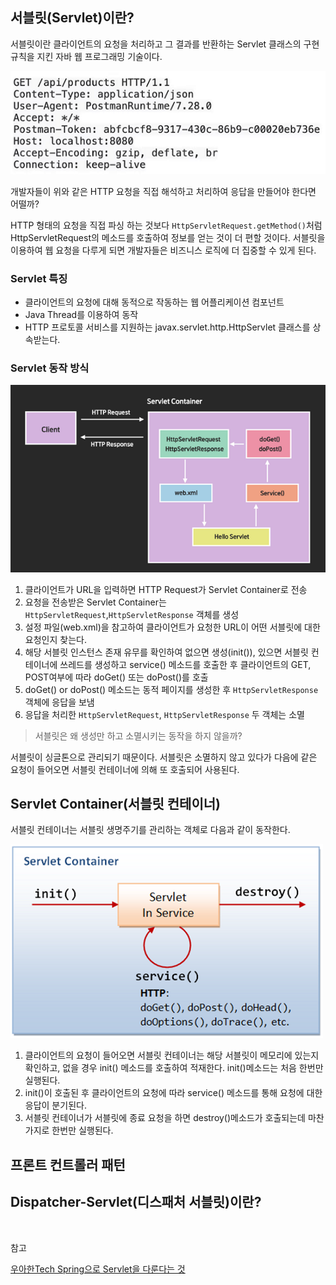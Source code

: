 ## 서블릿(Servlet)이란?

서블릿이란 클라이언트의 요청을 처리하고 그 결과를 반환하는 Servlet 클래스의 구현 규칙을 지킨 자바 웹 프로그래밍 기술이다.

![img](https://github.com/dilmah0203/TIL/blob/main/Image/HTTP%20Request2.png)

개발자들이 위와 같은 HTTP 요청을 직접 해석하고 처리하여 응답을 만들어야 한다면 어떨까? 

HTTP 형태의 요청을 직접 파싱 하는 것보다 `HttpServletRequest.getMethod()`처럼 HttpServletRequest의 메소드를 호출하여 정보를 얻는 것이 더 편할 것이다. 서블릿을 이용하여 웹 요청을 다루게 되면 개발자들은 비즈니스 로직에 더 집중할 수 있게 된다. 

### Servlet 특징

- 클라이언트의 요청에 대해 동적으로 작동하는 웹 어플리케이션 컴포넌트
- Java Thread를 이용하여 동작
- HTTP 프로토콜 서비스를 지원하는 javax.servlet.http.HttpServlet 클래스를 상속받는다.

### Servlet 동작 방식

![img2](https://github.com/dilmah0203/TIL/blob/main/Image/Servlet0.png)

1. 클라이언트가 URL을 입력하면 HTTP Request가 Servlet Container로 전송
2. 요청을 전송받은 Servlet Container는 `HttpServletRequest`,`HttpServletResponse` 객체를 생성
3. 설정 파일(web.xml)을 참고하여 클라이언트가 요청한 URL이 어떤 서블릿에 대한 요청인지 찾는다.
4. 해당 서블릿 인스턴스 존재 유무를 확인하여 없으면 생성(init()), 있으면 서블릿 컨테이너에 쓰레드를 생성하고 service() 메소드를 호출한 후 클라이언트의 GET, POST여부에 따라 doGet() 또는 doPost()를 호출
5. doGet() or doPost() 메소드는 동적 페이지를 생성한 후 `HttpServletResponse`객체에 응답을 보냄
6. 응답을 처리한 `HttpServletRequest`, `HttpServletResponse` 두 객체는 소멸

> 서블릿은 왜 생성만 하고 소멸시키는 동작을 하지 않을까?

서블릿이 싱글톤으로 관리되기 때문이다. 서블릿은 소멸하지 않고 있다가 다음에 같은 요청이 들어오면 서블릿 컨테이너에 의해 또 호출되어 사용된다.

## Servlet Container(서블릿 컨테이너)

서블릿 컨테이너는 서블릿 생명주기를 관리하는 객체로 다음과 같이 동작한다.

![img3](https://github.com/dilmah0203/TIL/blob/main/Image/Servlet%20Lifecycle.png)

1. 클라이언트의 요청이 들어오면 서블릿 컨테이너는 해당 서블릿이 메모리에 있는지 확인하고, 없을 경우 init() 메소드를 호출하여 적재한다. init()메소드는 처음 한번만 실행된다.
2. init()이 호출된 후 클라이언트의 요청에 따라 service() 메소드를 통해 요청에 대한 응답이 분기된다.
3. 서블릿 컨테이너가 서블릿에 종료 요청을 하면 destroy()메소드가 호출되는데 마찬가지로 한번만 실행된다.

## 프론트 컨트롤러 패턴


## Dispatcher-Servlet(디스패처 서블릿)이란?


<br>

참고

[우아한Tech Spring으로 Servlet을 다룬다는 것](https://www.youtube.com/watch?v=calGCwG_B4Y&list=PLgXGHBqgT2TvpJ_p9L_yZKPifgdBOzdVH&index=134)
